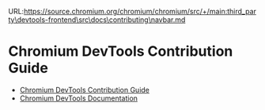 URL:https://source.chromium.org/chromium/chromium/src/+/main:third_party\devtools-frontend\src\docs\contributing\navbar.md
# Chromium DevTools Contribution Guide

[logo]: https://github.com/ChromeDevTools/devtools-logo/raw/master/logos/png/devtools-circle-48.png
[home]: README.md
[devtools]: ../README.md

* [Chromium DevTools Contribution Guide][home]
* [Chromium DevTools Documentation][devtools]
